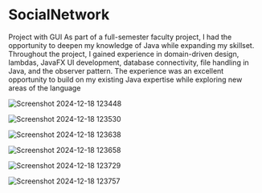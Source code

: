 # SocialNetwork

Project with GUI
  As part of a full-semester faculty project, I had the opportunity to deepen my knowledge of Java while expanding my skillset. Throughout the project, I gained experience in domain-driven design, lambdas, JavaFX UI development, database connectivity, file handling in Java, and the observer pattern. The experience was an excellent opportunity to build on my existing Java expertise while exploring new areas of the language


![Screenshot 2024-12-18 123448](https://github.com/user-attachments/assets/7608951c-c447-46d4-a593-47fdc2756c32)

![Screenshot 2024-12-18 123530](https://github.com/user-attachments/assets/bafb07ed-b1ed-4951-a10c-508116bb418c)

![Screenshot 2024-12-18 123638](https://github.com/user-attachments/assets/c99bbabb-4726-41d4-987e-8fd9212853bc)

![Screenshot 2024-12-18 123658](https://github.com/user-attachments/assets/79004587-fa32-46f7-b271-97b5cbdcc84a)

![Screenshot 2024-12-18 123729](https://github.com/user-attachments/assets/b5a748d1-cde7-483d-b4e2-44e093fd38bc)

![Screenshot 2024-12-18 123757](https://github.com/user-attachments/assets/5db89721-ba16-4534-b2a3-936365a19feb)
